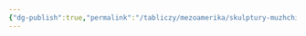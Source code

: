 ```yaml
---
{"dg-publish":true,"permalink":"/tabliczy/mezoamerika/skulptury-muzhchiny-i-zhivotnyh/","dgPassFrontmatter":true}
---
```



